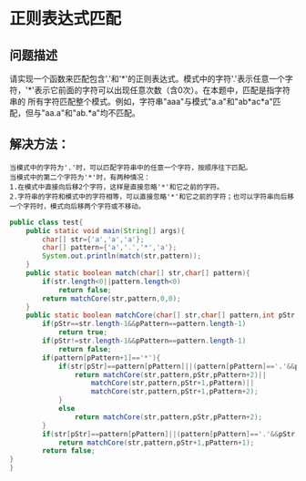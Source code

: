 # 正则表达式匹配
## 问题描述
请实现一个函数来匹配包含'.'和'\*'的正则表达式。模式中的字符'.'表示任意一个字符，'\*'表示它前面的字符可以出现任意次数（含0次）。在本题中，匹配是指字符串的
所有字符匹配整个模式。例如，字符串"aaa"与模式"a.a"和"ab\*ac\*a"匹配，但与"aa.a"和"ab.\*a"均不匹配。
## 解决方法：
	当模式中的字符为'.'时，可以匹配字符串中的任意一个字符，按顺序往下匹配。
	当模式中的第二个字符为'*'时，有两种情况：
	1.在模式中直接向后移2个字符，这样是直接忽略'*'和它之前的字符。
	2.字符串的字符和模式中的字符相等，可以直接忽略'*'和它之前的字符；也可以字符串向后移一个字符时，模式向后移两个字符或不移动。
```java
public class test{
	public static void main(String[] args){
		char[] str={'a','a','a'};
		char[] pattern={'a','.','*','a'};
		System.out.println(match(str,pattern));
	}
	public static boolean match(char[] str,char[] pattern){
		if(str.length<0||pattern.length<0)
			return false;
		return matchCore(str,pattern,0,0);
	}
	public static boolean matchCore(char[] str,char[] pattern,int pStr,int pPattern){
		if(pStr==str.length-1&&pPattern==pattern.length-1)
			return true;
		if(pStr!=str.length-1&&pPattern==pattern.length-1)
			return false;
		if(pattern[pPattern+1]=='*'){
			if(str[pStr]==pattern[pPattern]||(pattern[pPattern]=='.'&&pStr!=str.length-1)){
				return matchCore(str,pattern,pStr,pPattern+2)||
					matchCore(str,pattern,pStr+1,pPattern)||
					matchCore(str,pattern,pStr+1,pPattern+2);
			}
			else
				return matchCore(str,pattern,pStr,pPattern+2);
		}
		if(str[pStr]==pattern[pPattern]||(pattern[pPattern]=='.'&&pStr!=str.length-1))
			return matchCore(str,pattern,pStr+1,pPattern+1);
		return false;
}
}
```
